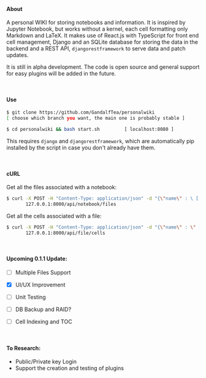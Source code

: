 
&nbsp;

#### About
A personal WIKI for storing notebooks and information. It is inspired by Jupyter Notebook, but works without a kernel, each cell formatting only Markdown and LaTeX. It makes use of React.js with TypeScript for front end cell management, Django and an SQLite database for storing the data in the backend and a REST API, `djangorestframework` to serve data and patch updates.

It is still in alpha development. The code is open source and general support for easy plugins will be added in the future.

&nbsp;

#### Use

```bash
$ git clone https://github.com/GandalfTea/personalwiki 
[ choose which branch you want, the main one is probably stable ]
```

```bash
$ cd personalwiki && bash start.sh 	       [ localhost:8080 ]
```
This requires `django` and `djangorestframework`, which are automatically
pip installed by the script in case you don't already have them.

&nbsp;

#### cURL

Get all the files associated with a notebook:
```bash
$ curl -X POST -H "Content-Type: application/json" -d "{\"name\" : \ [ Notebook Name ] \"}" \
       127.0.0.1:8000/api/notebook/files
```
Get all the cells associated with a file:
```bash
$ curl -X POST -H "Content-Type: application/json" -d "{\"name\" : \" [ File Name ] \"}" \ 
       127.0.0.1:8000/api/file/cells
```

&nbsp;

#### Upcoming 0.1.1 Update:
 - [ ] Multiple Files Support
 - [x] UI/UX Improvement
 - [ ] Unit Testing
 - [ ] DB Backup and RAID?
 - [ ] Cell Indexing and TOC


&nbsp;

#### To Research:

* Public/Private key Login
* Support the creation and testing of plugins
